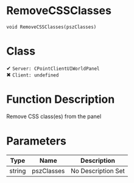 # RemoveCSSClasses
```
void RemoveCSSClasses(pszClasses)
```
# Class
✔ `Server: CPointClientUIWorldPanel`  
✖ `Client: undefined`  

# Function Description
Remove CSS class(es) from the panel
# Parameters
Type|Name|Description
--|--|--
string|pszClasses|No Description Set
